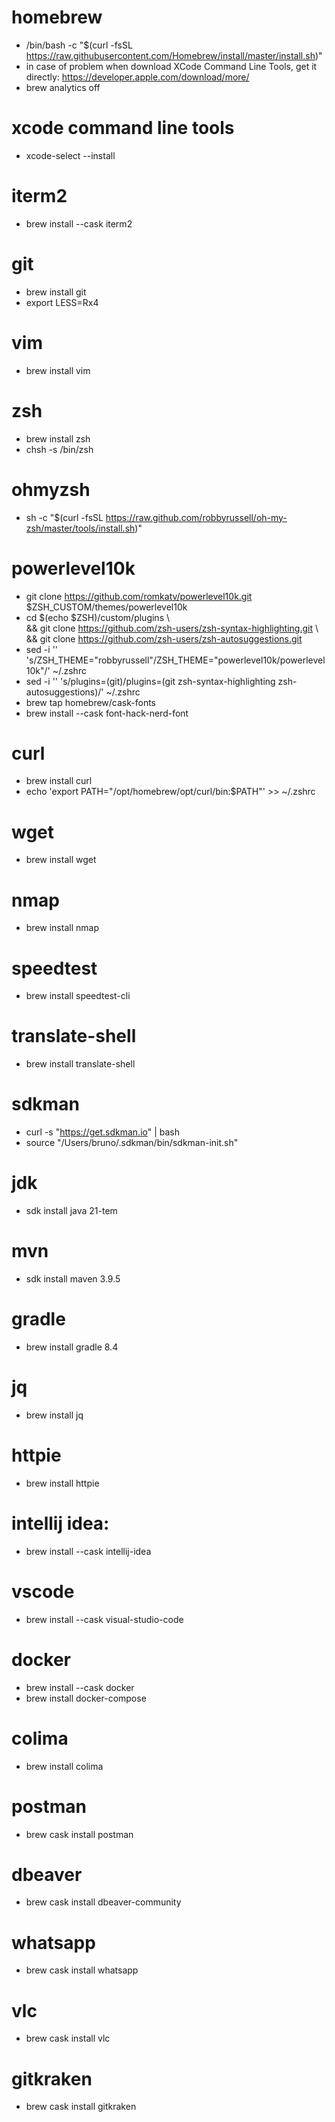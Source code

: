 # homebrew
  * /bin/bash -c "$(curl -fsSL https://raw.githubusercontent.com/Homebrew/install/master/install.sh)"
  * in case of problem when download XCode Command Line Tools, get it directly: https://developer.apple.com/download/more/
  * brew analytics off

# xcode command line tools
 * xcode-select --install

# iterm2
  * brew install --cask iterm2

# git
  * brew install git
  * export LESS=Rx4

# vim
  * brew install vim

# zsh
  * brew install zsh
  * chsh -s /bin/zsh

# ohmyzsh
  * sh -c "$(curl -fsSL https://raw.github.com/robbyrussell/oh-my-zsh/master/tools/install.sh)"

# powerlevel10k
  * git clone https://github.com/romkatv/powerlevel10k.git $ZSH_CUSTOM/themes/powerlevel10k
  * cd $(echo $ZSH)/custom/plugins \\  
      && git clone https://github.com/zsh-users/zsh-syntax-highlighting.git \\  
      && git clone https://github.com/zsh-users/zsh-autosuggestions.git
  * sed -i '' 's/ZSH_THEME="robbyrussell"/ZSH_THEME="powerlevel10k\/powerlevel10k"/' ~/.zshrc
  * sed -i '' 's/plugins=(git)/plugins=(git zsh-syntax-highlighting zsh-autosuggestions)/' ~/.zshrc
  * brew tap homebrew/cask-fonts
  * brew install --cask font-hack-nerd-font

# curl
  * brew install curl
  * echo 'export PATH="/opt/homebrew/opt/curl/bin:$PATH"' >> ~/.zshrc

# wget
  * brew install wget

# nmap
  * brew install nmap

# speedtest
  * brew install speedtest-cli

# translate-shell
  * brew install translate-shell

# sdkman
  * curl -s "https://get.sdkman.io" | bash
  * source "/Users/bruno/.sdkman/bin/sdkman-init.sh"

# jdk
  * sdk install java 21-tem

# mvn 
  * sdk install maven 3.9.5

# gradle
  * brew install gradle 8.4

# jq
  * brew install jq

# httpie
  * brew install httpie

# intellij idea:
  * brew install --cask intellij-idea

# vscode
  * brew install --cask visual-studio-code

# docker
  * brew install --cask docker
  * brew install docker-compose

# colima
  * brew install colima

# postman
  * brew cask install postman

# dbeaver
  * brew cask install dbeaver-community

# whatsapp
  * brew cask install whatsapp

# vlc
  * brew cask install vlc

# gitkraken
  * brew cask install gitkraken

